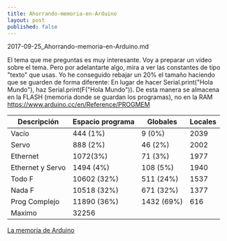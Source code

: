 ```yaml
---
title: Ahorrando-memoria-en-Arduino
layout: post
published: false
---
```

2017-09-25_Ahorrando-memoria-en-Arduino.md


El tema que me preguntas es muy interesante. Voy a preparar un vídeo sobre el tema. Pero por adelantarte algo, mira a ver las constantes de tipo "texto" que usas. Yo he conseguido rebajar un 20% el tamaño haciendo que se guarden de forma diferente: En lugar de hacer  Serial.print("Hola Mundo"), haz Serial.print(F("Hola Mundo")). De esta manera se almacena en la  FLASH (memoria donde se guardan los programas), no en la RAM https://www.arduino.cc/en/Reference/PROGMEM

|Descripción|Espacio programa|Globales|	Locales	|
|---|---|---|---
|Vacío|	444 (1%)|	9	(0%)|	2039
|Servo|	888 (2%)|	46	(2%)|	2002
|Ethernet|	1072(3%)|	71	(3%)|	1977
|Ethernet y Servo|	1494	(4%)|	108	(5%)|	1940
|Todo F|	10602	(32%)|	511	(24%)|	1537
|Nada F|	10518	(32%)|	671	(32%)|	1377
|Prog Complejo|	11890	(36%)|	1432	(69%)|	616
|Maximo|	32256|||2048


[La memoria de Arduino](https://aprendiendoarduino.wordpress.com/2016/11/08/memoria-arduino/)
